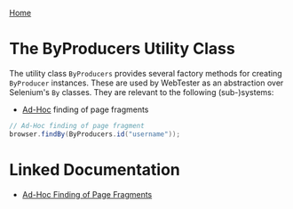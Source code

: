 [Home](../README.md)

# The ByProducers Utility Class
The utility class `ByProducers` provides several factory methods for creating `ByProducer` instances.
These are used by WebTester as an abstraction over Selenium's `By` classes.
They are relevant to the following (sub-)systems:

- [Ad-Hoc](ad-hoc-find.md) finding of page fragments

```java
// Ad-Hoc finding of page fragment
browser.findBy(ByProducers.id("username"));
```

# Linked Documentation

- [Ad-Hoc Finding of Page Fragments](ad-hoc-find.md)
